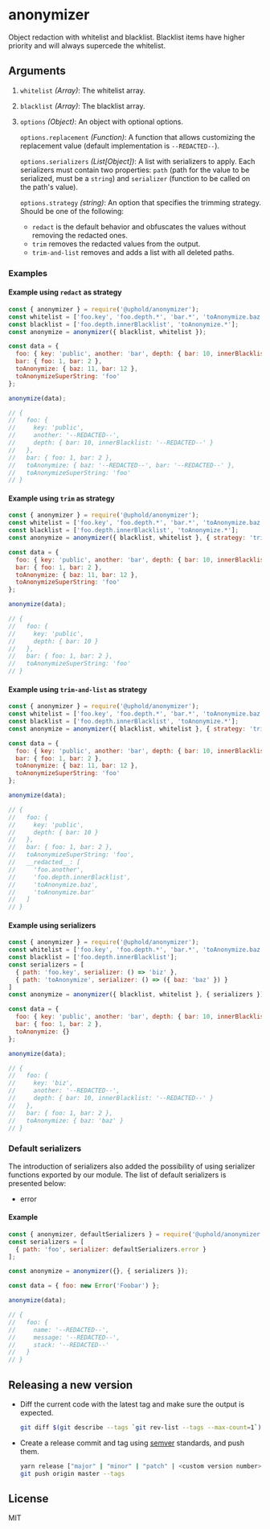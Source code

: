 # anonymizer
Object redaction with whitelist and blacklist. Blacklist items have higher priority and will always supercede the whitelist.

## Arguments
1. `whitelist` _(Array)_: The whitelist array.
2. `blacklist` _(Array)_: The blacklist array.
3. `options` _(Object)_: An object with optional options.

    `options.replacement` _(Function)_: A function that allows customizing the replacement value (default implementation is `--REDACTED--`).

    `options.serializers` _(List[Object])_: A list with serializers to apply. Each serializers must contain two properties: `path` (path for the value to be serialized, must be a `string`) and `serializer` (function to be called on the path's value).

    `options.strategy` _(string)_: An option that specifies the trimming strategy. Should be one of the following:
     * `redact` is the default behavior and obfuscates the values without removing the redacted ones.
     * `trim` removes the redacted values from the output.
     * `trim-and-list` removes and adds a list with all deleted paths.

### Examples
#### Example using `redact` as strategy

```js
const { anonymizer } = require('@uphold/anonymizer');
const whitelist = ['foo.key', 'foo.depth.*', 'bar.*', 'toAnonymize.baz', 'toAnonymizeSuperString'];
const blacklist = ['foo.depth.innerBlacklist', 'toAnonymize.*'];
const anonymize = anonymizer({ blacklist, whitelist });

const data = {
  foo: { key: 'public', another: 'bar', depth: { bar: 10, innerBlacklist: 11 } },
  bar: { foo: 1, bar: 2 },
  toAnonymize: { baz: 11, bar: 12 },
  toAnonymizeSuperString: 'foo'
};

anonymize(data);

// {
//   foo: {
//     key: 'public',
//     another: '--REDACTED--',
//     depth: { bar: 10, innerBlacklist: '--REDACTED--' }
//   },
//   bar: { foo: 1, bar: 2 },
//   toAnonymize: { baz: '--REDACTED--', bar: '--REDACTED--' },
//   toAnonymizeSuperString: 'foo'
// }
```
#### Example using `trim` as strategy

```js
const { anonymizer } = require('@uphold/anonymizer');
const whitelist = ['foo.key', 'foo.depth.*', 'bar.*', 'toAnonymize.baz', 'toAnonymizeSuperString'];
const blacklist = ['foo.depth.innerBlacklist', 'toAnonymize.*'];
const anonymize = anonymizer({ blacklist, whitelist }, { strategy: 'trim' });

const data = {
  foo: { key: 'public', another: 'bar', depth: { bar: 10, innerBlacklist: 11 } },
  bar: { foo: 1, bar: 2 },
  toAnonymize: { baz: 11, bar: 12 },
  toAnonymizeSuperString: 'foo'
};

anonymize(data);

// {
//   foo: {
//     key: 'public',
//     depth: { bar: 10 }
//   },
//   bar: { foo: 1, bar: 2 },
//   toAnonymizeSuperString: 'foo'
// }
```

#### Example using `trim-and-list` as strategy

```js
const { anonymizer } = require('@uphold/anonymizer');
const whitelist = ['foo.key', 'foo.depth.*', 'bar.*', 'toAnonymize.baz', 'toAnonymizeSuperString'];
const blacklist = ['foo.depth.innerBlacklist', 'toAnonymize.*'];
const anonymize = anonymizer({ blacklist, whitelist }, { strategy: 'trim-and-list' });

const data = {
  foo: { key: 'public', another: 'bar', depth: { bar: 10, innerBlacklist: 11 } },
  bar: { foo: 1, bar: 2 },
  toAnonymize: { baz: 11, bar: 12 },
  toAnonymizeSuperString: 'foo'
};

anonymize(data);

// {
//   foo: {
//     key: 'public',
//     depth: { bar: 10 }
//   },
//   bar: { foo: 1, bar: 2 },
//   toAnonymizeSuperString: 'foo',
//   __redacted__: [
//     'foo.another',
//     'foo.depth.innerBlacklist',
//     'toAnonymize.baz',
//     'toAnonymize.bar'
//   ]
// }
```


#### Example using serializers

```js
const { anonymizer } = require('@uphold/anonymizer');
const whitelist = ['foo.key', 'foo.depth.*', 'bar.*', 'toAnonymize.baz'];
const blacklist = ['foo.depth.innerBlacklist'];
const serializers = [
  { path: 'foo.key', serializer: () => 'biz' },
  { path: 'toAnonymize', serializer: () => ({ baz: 'baz' }) }
]
const anonymize = anonymizer({ blacklist, whitelist }, { serializers });

const data = {
  foo: { key: 'public', another: 'bar', depth: { bar: 10, innerBlacklist: 11 } },
  bar: { foo: 1, bar: 2 },
  toAnonymize: {}
};

anonymize(data);

// {
//   foo: {
//     key: 'biz',
//     another: '--REDACTED--',
//     depth: { bar: 10, innerBlacklist: '--REDACTED--' }
//   },
//   bar: { foo: 1, bar: 2 },
//   toAnonymize: { baz: 'baz' }
// }
```

### Default serializers

The introduction of serializers also added the possibility of using serializer functions exported by our module. The list of default serializers is presented below:
- error

#### Example

```js
const { anonymizer, defaultSerializers } = require('@uphold/anonymizer');
const serializers = [
  { path: 'foo', serializer: defaultSerializers.error }
];

const anonymize = anonymizer({}, { serializers });

const data = { foo: new Error('Foobar') };

anonymize(data);

// {
//   foo: {
//     name: '--REDACTED--',
//     message: '--REDACTED--',
//     stack: '--REDACTED--'
//   }
// }
```

## Releasing a new version

- Diff the current code with the latest tag and make sure the output is expected.

  ```sh
  git diff $(git describe --tags `git rev-list --tags --max-count=1`)..master
  ```

- Create a release commit and tag using [semver](http://semver.org) standards, and push them.

  ```sh
  yarn release ["major" | "minor" | "patch" | <custom version number>]
  git push origin master --tags
  ```

## License

MIT
